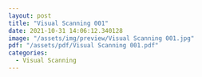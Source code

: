 ```yaml
---
layout: post
title: "Visual Scanning 001"
date: 2021-10-31 14:06:12.340128
image: "/assets/img/preview/Visual Scanning 001.jpg"
pdf: "/assets/pdf/Visual Scanning 001.pdf"
categories:
  - Visual Scanning 
---
```

